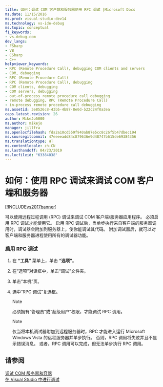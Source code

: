```yaml
---
title: 如何：调试 COM 客户端和服务器使用 RPC 调试 |Microsoft Docs
ms.date: 11/15/2016
ms.prod: visual-studio-dev14
ms.technology: vs-ide-debug
ms.topic: conceptual
f1_keywords:
- vs.debug.com
dev_langs:
- FSharp
- VB
- CSharp
- C++
helpviewer_keywords:
- RPC (Remote Procedure Call), debugging COM clients and servers
- COM, debugging
- RPC (Remote Procedure Call)
- RPC (Remote Procedure Call), debugging
- COM clients, debugging
- COM servers, debugging
- out-of-process remote procedure call debugging
- remote debugging, RPC (Remote Procedure Call)
- in-process remote procedure call debugging
ms.assetid: 3e8526c8-43b5-4b87-8e0d-b22c24f0a3ea
caps.latest.revision: 26
author: MikeJo5000
ms.author: mikejo
manager: jillfra
ms.openlocfilehash: fda2a10cd559f940ab87e5cc8c26f5b47dbec194
ms.sourcegitcommit: 47eeeeadd84c879636e9d48747b615de69384356
ms.translationtype: HT
ms.contentlocale: zh-CN
ms.lasthandoff: 04/23/2019
ms.locfileid: "63384038"
---
```

# <a name="how-to-debug-com-clients-and-servers-using-rpc-debugging"></a>如何：使用 RPC 调试来调试 COM 客户端和服务器
[!INCLUDE[vs2017banner](../includes/vs2017banner.md)]

可以使用远程过程调用 (RPC) 调试来调试 COM 客户端/服务器应用程序。 必须启用 RPC 调试才能使用它。 启用 RPC 调试后，当单步执行来自客户端的服务器调用时，调试器会附加到服务器上，使你能调试其代码。 附加调试器后，就可以对客户端和服务器进程使用所有的调试器功能。  
  
### <a name="to-enable-rpc-debugging"></a>启用 RPC 调试  
  
1. 在 **“工具”** 菜单上，单击 **“选项”**。  
  
2. 在“选项”对话框中，单击“调试”文件夹。  
  
3. 单击“本机”页。  
  
4. 选中“RPC 调试”复选框。  
  
    > [!NOTE]
    > 必须拥有“管理员”或“超级用户”权限，才能调试 RPC 调用。  
  
    > [!NOTE]
    > 仅当将本机调试器附加到远程服务器时，RPC 才能进入运行 Microsoft Windows Vista 的远程服务器并单步执行。 否则，RPC 调用将失败并且不显示错误消息。 或者，RPC 调用可以完成，但无法单步执行 RPC 调用。  
  
## <a name="see-also"></a>请参阅  
 [调试 COM 服务器和容器](../debugger/com-server-and-container-debugging.md)   
 [在 Visual Studio 中进行调试](../debugger/debugging-in-visual-studio.md)
